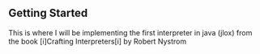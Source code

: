 ## Getting Started
This is where I will be implementing the first interpreter in java (jlox) from the book [i]Crafting Interpreters[i] by Robert Nystrom
